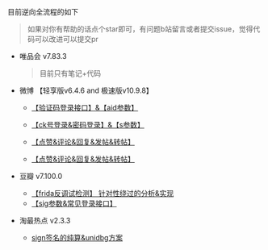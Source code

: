 目前逆向全流程的如下

> 如果对你有帮助的话点个star即可，有问题b站留言或者提交issue，觉得代码可以改进可以提交pr

- 唯品会   v7.83.3

  > 目前只有笔记+代码



- 微博 【轻享版v6.4.6 and  极速版v10.9.8】

  - [【验证码登录接口】&【aid参数】](https://www.bilibili.com/video/BV17Xj2zHEKX/)
  - [【ck号登录&密码登录】&【s参数】](https://www.bilibili.com/video/BV1Cej9z2EWd/)
  
  - [【点赞&评论&回复&发帖&转帖】](https://www.bilibili.com/video/BV1kBjdzQEnz/)
  - [【点赞&评论&回复&发帖&转帖】](https://www.bilibili.com/video/BV1usjdzaEG3/)
  
  
- 豆瓣 v7.100.0

  - [【frida反调试检测】 针对性绕过的分析&实现](https://www.bilibili.com/video/BV1gd7GzLEEM)
  - [【sig参数&常见登录接口】](https://www.bilibili.com/video/BV1Wx7czKEkt)



- 淘最热点 v2.3.3
  - [ sign签名的纯算&unidbg方案](https://www.bilibili.com/video/BV1E67AzeEhM)


